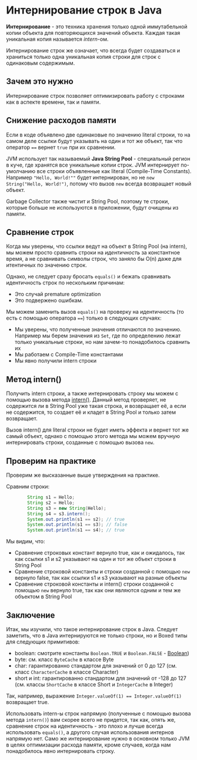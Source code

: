 # Интернирование строк в Java

**Интернирование** - это техника хранения только одной иммутабельной копии объекта для повторяющихся значений объекта. Каждая такая уникальная копия называется *intern*-ом.

Интернирование строк же означает, что всегда будет создаваться и храниться только одна уникальная копия строки для строк с одинаковым содержимым.

## Зачем это нужно

Интернирование строк позволяет оптимизировать работу с строками как в аспекте времени, так и памяти.

## Снижение расходов памяти

Если в коде объявлено две одинаковые по значению literal строки, то на самом деле ссылки будут указывать на один и тот же объект, так что оператор `==` вернет `true` при их сравнении.

JVM использует так называемый **Java String Pool** - специальный регион в куче, где хранятся все уникальные копии строк. JVM интернирует по-умолчанию все строки объявленные как literal (Compile-Time Constants). Например `"Hello, World!""` будет интернирован, но не `new String("Hello, World!")`, потому что вызов `new` всегда возвращает новый объект.

Garbage Collector также чистит и String Pool, поэтому те строки, которые больше не используются в приложении, будут очищены из памяти.

## Сравнение строк

Когда мы уверены, что ссылки ведут на объект в String Pool (на intern), мы можем просто сравнить строки на *идентичность* за константное время, а не сравнивать символы строк, что заняло бы O(n) даже для итентичных по значению строк.

Однако, не следует сразу бросать `equals()` и бежать сравнивать идентичность строк по нескольким причинам:

- Это случай premature optimization
- Это подвержено ошибкам.

Мы можем заменить вызов `equals()` на проверку на идентичность (то есть с помощью оператора `==`) только в следующих случаях:

- Мы уверены, что полученные значения отличаются по значению. Например мы берем значения из `Set`, где по определению лежат только уникальные строки, но нам зачем-то понадобилось сравнить их
- Мы работаем с Compile-Time константами
- Мы явно получили intern строки

## Метод intern()

Получить intern строки, а также интернировать строку мы можем с помощью вызова метода [intern()](https://docs.oracle.com/javase/8/docs/api/java/lang/String.html#intern--). Данный метод проверяет, не содержится ли в String Pool уже такая строка, и возвращает её, а если не содержится, то создает её и кладет в String Pool и только затем возвращает.

Вызов intern() для literal строки не будет иметь эффекта и вернет тот же самый объект, однако с помощью этого метода мы можем вручную интернировать строки, созданные с помощью вызова `new`.

## Проверим на практике

Проверим же высказанные выше утверждения на практике.

Сравним строки:

```java
        String s1 = Hello;
        String s2 = Hello;
        String s3 = new String(Hello);
        String s4 = s3.intern();
        System.out.println(s1 == s2); // true
        System.out.println(s1 == s3); // false
        System.out.println(s1 == s4); // true
```

Мы видим, что:
- Сравнение строковых констант вернуло true, как и ожидалось, так как ссылки s1 и s2 указывают на один и тот же объект строки в String Pool
- Сравнение строковой константы и строки созданной с помощью `new` вернуло false, так как ссылки s1 и s3 указывают на разные объекты
- Сравнение строковой константы и intern() строки созданной с помощью `new` вернуло true, так как они являются одним и тем же объектом в String Pool

## Заключение

Итак, мы изучили, что такое интернирование строк в Java. Следует заметить, что в Java интернируются не только строки, но и Boxed типы для следующих примитивов:

- boolean: cмотрите константы `Boolean.TRUE` и `Boolean.FALSE` - [Boolean](https://docs.oracle.com/javase/8/docs/api/java/lang/Boolean.html#TRUE))
- byte: cм. класс `ByteCache` в классе Byte
- char: гарантированно стандартом для значений от 0 до 127 (см. класс `CharacterCache` в классе Character)
- short и int: гарантированно стандартом для значений от -128 до 127 (см. классы `ShortCache` в классе Short и `IntegerCache` в Integer)

Так, например, выражение `Integer.valueOf(1) == Integer.valueOf(1)` возвращает true.

Использовать intern-ы строк напрямую (полученные с помощью вызова метода `intern()`) вам скорее всего не придется, так как, опять же, сравнение строк на идентичность - это плохо и лучше всегда использовать `equals()`, а другого случая использования интернов напрямую нет. Само же интернирование нужно в основном только JVM в целях оптимизации расхода памяти, кроме случаев, когда нам понадобилось явно интернировать строку.

